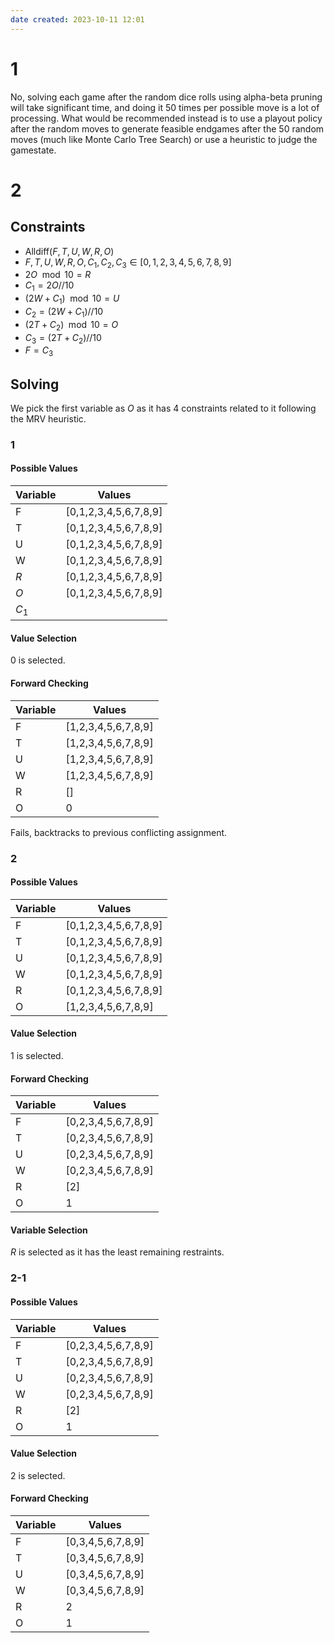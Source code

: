 ```yaml
---
date created: 2023-10-11 12:01
---
```


# 1

No, solving each game after the random dice rolls using alpha-beta pruning will take significant time, and doing it 50 times per possible move is a lot of processing. What would be recommended instead is to use a playout policy after the random moves to generate feasible endgames after the 50 random moves (much like Monte Carlo Tree Search) or use a heuristic to judge the gamestate.

# 2

## Constraints

- $\text{Alldiff}(F, T, U, W, R, O)$
- $F,T,U,W,R,O,C_1,C_2,C_3\in[0,1,2,3,4,5,6,7,8,9]$
- $2O\mod10=R$
- $C_1=2O//10$
- $(2W+C_1)\mod10=U$
- $C_2=(2W+C_1)//10$
- $(2T+C_2)\mod10=O$
- $C_3=(2T+C_2)//10$
- $F=C_3$

## Solving

We pick the first variable as $O$ as it has 4 constraints related to it following the MRV heuristic.

### 1

#### Possible Values

| Variable | Values                |
| -------- | --------------------- |
| F        | [0,1,2,3,4,5,6,7,8,9] |
| T        | [0,1,2,3,4,5,6,7,8,9] |
| U        | [0,1,2,3,4,5,6,7,8,9] |
| W        | [0,1,2,3,4,5,6,7,8,9] |
| $R$        | [0,1,2,3,4,5,6,7,8,9] |
| $O$        | [0,1,2,3,4,5,6,7,8,9] |
| $C_1$         |                       |

#### Value Selection

$0$ is selected.

#### Forward Checking

| Variable | Values              |
| -------- | ------------------- |
| F        | [1,2,3,4,5,6,7,8,9] |
| T        | [1,2,3,4,5,6,7,8,9] |
| U        | [1,2,3,4,5,6,7,8,9] |
| W        | [1,2,3,4,5,6,7,8,9] |
| R        | []                  | 
| O        | 0                   |

Fails, backtracks to previous conflicting assignment.

### 2

#### Possible Values

| Variable | Values                |
| -------- | --------------------- |
| F        | [0,1,2,3,4,5,6,7,8,9] |
| T        | [0,1,2,3,4,5,6,7,8,9] |
| U        | [0,1,2,3,4,5,6,7,8,9] |
| W        | [0,1,2,3,4,5,6,7,8,9] |
| R        | [0,1,2,3,4,5,6,7,8,9] |
| O        | [1,2,3,4,5,6,7,8,9] | 

#### Value Selection

$1$ is selected.

#### Forward Checking

| Variable | Values              |
| -------- | ------------------- |
| F        | [0,2,3,4,5,6,7,8,9] | 
| T        | [0,2,3,4,5,6,7,8,9] |
| U        | [0,2,3,4,5,6,7,8,9] |
| W        | [0,2,3,4,5,6,7,8,9] |
| R        | [2]                 |
| O        | 1                   |

#### Variable Selection

$R$ is selected as it has the least remaining restraints.

### 2-1

#### Possible Values

| Variable | Values              |
| -------- | ------------------- |
| F        | [0,2,3,4,5,6,7,8,9] | 
| T        | [0,2,3,4,5,6,7,8,9] |
| U        | [0,2,3,4,5,6,7,8,9] |
| W        | [0,2,3,4,5,6,7,8,9] |
| R        | [2]                 |
| O        | 1                   |

#### Value Selection

$2$ is selected.

#### Forward Checking

| Variable | Values            |
| -------- | ----------------- |
| F        | [0,3,4,5,6,7,8,9] |
| T        | [0,3,4,5,6,7,8,9] |
| U        | [0,3,4,5,6,7,8,9] |
| W        | [0,3,4,5,6,7,8,9] | 
| R        | 2                 |
| O        | 1                 |

#### 
